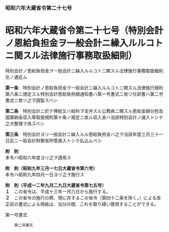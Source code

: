 ### 昭和六年大蔵省令第二十七号  
# 昭和六年大蔵省令第二十七号（特別会計ノ恩給負担金ヲ一般会計ニ繰入ルルコトニ関スル法律施行事務取扱細則）  
特別会計ノ恩給負担金ヲ一般会計ニ繰入ルルコトニ関スル法律施行事務取扱細則左ノ通定ム  
  
  
**第一条**　特別会計ノ恩給負担金ヲ一般会計ニ繰入ルルコトニ関スル法律施行規則第八条ニ規定スル特別会計恩給負担額通知書ハ第一号書式ニ依リ仕訳書ハ第二号書式ニ依リ之ヲ調製スベシ  
  
**第二条**　特別会計ニ於テ俸給又ハ給料ヲ支弁スル公務員ニ関スル恩給金額分担及国庫納金収入等取扱規則第十条ノ規定ニ依ル収入金ハ当該特別会計ノ歳入トシテ之ガ整理ヲ為スベシ  
  
**第三条**　特別会計ヨリ一般会計ニ繰入ルル恩給負担金ハ之ヲ当該年度三月三十一日迄ニ一般会計財務省所管歳入トシテ払込ムベシ  
  
**附　則**  
本令ハ昭和六年度ヨリ之ヲ適用ス  
  
**附　則（昭和九年三月一七日大蔵省令第六号）**  
本令ハ昭和九年四月一日ヨリ之ヲ施行ス  
  
**附　則（平成一二年九月二九日大蔵省令第七五号）**  
**１**　この省令は、平成十三年一月六日から施行する。  
**２**　この省令の施行の際、現に存するこの省令（第四十二条を除く。）による改正前の書式による用紙は、当分の間、これを取り繕い使用することができる。  
  
第一号書式
          
        第二号書式
          
        